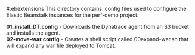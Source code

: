 #.ebextensions
This directory contains .config files used to configure the Elastic Beanstalk instances for the perf-demo project.

__01_install_DT.config__ - Downloads the Dynatrace agent from an S3 bucket and installs the agent.  
__02-move-war.config__ - Creates a shell script called 00expand-war.sh that will expand any war file deployed to Tomcat.
